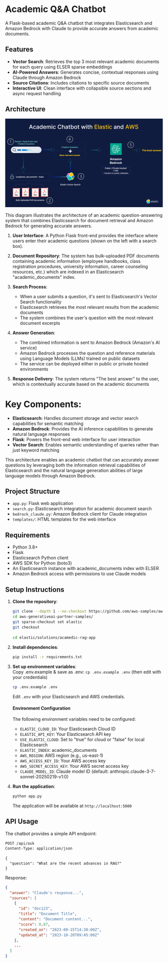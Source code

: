 # Academic Q&A Chatbot

A Flask-based academic Q&A chatbot that integrates Elasticsearch and Amazon Bedrock with Claude to provide accurate answers from academic documents.

## Features

- **Vector Search**: Retrieves the top 3 most relevant academic documents for each query using ELSER sparse embeddings
- **AI-Powered Answers**: Generates concise, contextual responses using Claude through Amazon Bedrock
- **Source Citations**: Includes citations to specific source documents
- **Interactive UI**: Clean interface with collapsible source sections and async request handling

## Architecture

![Architecture Diagram](static/architecture.png)

This diagram illustrates the architecture of an academic question-answering system that combines Elasticsearch for document retrieval and Amazon Bedrock for generating accurate answers.

1. **User Interface**: A Python Flask front-end provides the interface where users enter their academic questions (shown on the left with a search box).

2. **Document Repository**: The system has bulk-uploaded PDF documents containing academic information (employee handbooks, class registration procedures, university information, career counseling resources, etc.) which are indexed in an Elasticsearch "academic_documents" index.

3. **Search Process**: 
   - When a user submits a question, it's sent to Elasticsearch's Vector Search functionality
   - Elasticsearch retrieves the most relevant results from the academic documents
   - The system combines the user's question with the most relevant document excerpts

4. **Answer Generation**: 
   - The combined information is sent to Amazon Bedrock (Amazon's AI service)
   - Amazon Bedrock processes the question and reference materials using Language Models (LLMs) trained on public datasets
   - The service can be deployed either in public or private hosted environments

5. **Response Delivery**: The system returns "The best answer" to the user, which is contextually accurate based on the academic documents

  # Key Components:

  - **Elasticsearch**: Handles document storage and vector search capabilities for semantic matching
  - **Amazon Bedrock**: Provides the AI inference capabilities to generate natural language responses
  - **Flask**: Powers the front-end web interface for user interaction
  - **Vector Search**: Enables semantic understanding of queries rather than just keyword matching

  This architecture enables an academic chatbot that can accurately answer questions by leveraging both the information retrieval capabilities of Elasticsearch and the natural language generation abilities of large language models through Amazon Bedrock.

## Project Structure 
- `app.py`: Flask web application
- `search.py`: Elasticsearch integration for academic document search
- `bedrock_claude.py`: Amazon Bedrock client for Claude integration
- `templates/`: HTML templates for the web interface

## Requirements

- Python 3.8+
- Flask
- Elasticsearch Python client
- AWS SDK for Python (boto3)
- An Elasticsearch instance with academic_documents index with ELSER
- Amazon Bedrock access with permissions to use Claude models

## Setup Instructions

1. **Clone the repository**:
   ```bash
   git clone --depth 1 --no-checkout https://github.com/aws-samples/aws-generativeai-partner-samples.git
   cd aws-generativeai-partner-samples/
   git sparse-checkout set elastic
   git checkout

   cd elastic/solutions/acamedic-rag-app
   ```

2. **Install dependencies**:
   ```bash
   pip install -r requirements.txt
   ```

3. **Set up environment variables**:<br>
Copy .env.example & save as .env: `cp .env.example .env` (then edit with your credentials)
   ```bash
   cp .env.example .env
   ```
   Edit `.env` with your Elasticsearch and AWS credentials.
    #### Environment Configuration
    The following environment variables need to be configured:
   - `ELASTIC_CLOUD_ID`: Your Elasticsearch Cloud ID
   - `ELASTIC_API_KEY`: Your Elasticsearch API key
   - `USE_ELASTIC_CLOUD`: Set to "true" for cloud or "false" for local Elasticsearch
   - `ELASTIC_INDEX`: academic_documents
   - `AWS_REGION`: AWS region (e.g., us-east-1)
   - `AWS_ACCESS_KEY_ID`: Your AWS access key
   - `AWS_SECRET_ACCESS_KEY`: Your AWS secret access key
   - `CLAUDE_MODEL_ID`: Claude model ID (default: anthropic.claude-3-7-sonnet-20250219-v1:0)


4. **Run the application**:
   ```bash
   python app.py
   ```
   The application will be available at `http://localhost:5000`

## API Usage

The chatbot provides a simple API endpoint:

```
POST /api/ask
Content-Type: application/json

{
  "question": "What are the recent advances in RAG?"
}
```

Response:
```json
{
  "answer": "Claude's response...",
  "sources": [
    {
      "id": "doc123",
      "title": "Document Title",
      "content": "Document content...",
      "score": 0.87,
      "created_on": "2023-09-15T14:30:00Z",
      "updated_at": "2023-10-20T09:45:00Z"
    },
    ...
  ]
}
```